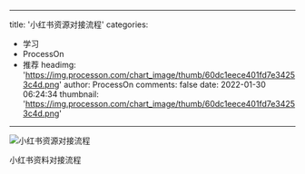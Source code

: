 
---
title: '小红书资源对接流程'
categories: 
 - 学习
 - ProcessOn
 - 推荐
headimg: 'https://img.processon.com/chart_image/thumb/60dc1eece401fd7e34253c4d.png'
author: ProcessOn
comments: false
date: 2022-01-30 06:24:34
thumbnail: 'https://img.processon.com/chart_image/thumb/60dc1eece401fd7e34253c4d.png'
---

<div>   
<img class="thumb" alt="小红书资源对接流程" src="https://img.processon.com/chart_image/thumb/60dc1eece401fd7e34253c4d.png" referrerpolicy="no-referrer">
<p>小红书资料对接流程</p>  
</div>
            